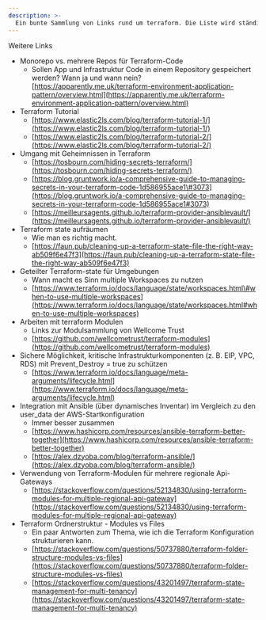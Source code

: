 ```yaml
---
description: >-
  Ein bunte Sammlung von Links rund um terraform. Die Liste wird ständig erweitert und aktualisiert.
---
```



 Weitere Links

* Monorepo vs. mehrere Repos für Terraform-Code
  * Sollen App und Infrastruktur Code in einem Repository gespeichert werden? Wann ja und wann nein? [https://apparently.me.uk/terraform-environment-application-pattern/overview.html](https://apparently.me.uk/terraform-environment-application-pattern/overview.html)
* Terraform Tutorial
  * [https://www.elastic2ls.com/blog/terraform-tutorial-1/](https://www.elastic2ls.com/blog/terraform-tutorial-1/)
  * [https://www.elastic2ls.com/blog/terraform-tutorial-2/](https://www.elastic2ls.com/blog/terraform-tutorial-2/)
* Umgang mit Geheimnissen in Terraform
  * [https://tosbourn.com/hiding-secrets-terraform/](https://tosbourn.com/hiding-secrets-terraform/)
  * [https://blog.gruntwork.io/a-comprehensive-guide-to-managing-secrets-in-your-terraform-code-1d586955ace1\#3073](https://blog.gruntwork.io/a-comprehensive-guide-to-managing-secrets-in-your-terraform-code-1d586955ace1#3073)
  * [https://meilleursagents.github.io/terraform-provider-ansiblevault/](https://meilleursagents.github.io/terraform-provider-ansiblevault/)
* Terraform state aufräumen
  * Wie man es richtig macht.
  * [https://faun.pub/cleaning-up-a-terraform-state-file-the-right-way-ab509f6e47f3](https://faun.pub/cleaning-up-a-terraform-state-file-the-right-way-ab509f6e47f3)
* Geteilter Terraform-state für Umgebungen
  * Wann macht es Sinn multiple Workspaces zu nutzen
  * [https://www.terraform.io/docs/language/state/workspaces.html\#when-to-use-multiple-workspaces](https://www.terraform.io/docs/language/state/workspaces.html#when-to-use-multiple-workspaces)  
* Arbeiten mit terraform Modulen
  * Links zur Modulsammlung von Wellcome Trust
  * [https://github.com/wellcometrust/terraform-modules](https://github.com/wellcometrust/terraform-modules)   
* Sichere Möglichkeit, kritische Infrastrukturkomponenten \(z. B. EIP, VPC, RDS\) mit Prevent\_Destroy = true zu schützen
  * [https://www.terraform.io/docs/language/meta-arguments/lifecycle.html](https://www.terraform.io/docs/language/meta-arguments/lifecycle.html)
* Integration mit Ansible \(über dynamisches Inventar\) im Vergleich zu den user\_data der AWS-Startkonfiguration
  * Immer besser zusammen
  * [https://www.hashicorp.com/resources/ansible-terraform-better-together](https://www.hashicorp.com/resources/ansible-terraform-better-together)
  * [https://alex.dzyoba.com/blog/terraform-ansible/](https://alex.dzyoba.com/blog/terraform-ansible/)
* Verwendung von Terraform-Modulen für mehrere regionale Api-Gateways
  * [https://stackoverflow.com/questions/52134830/using-terraform-modules-for-multiple-regional-api-gateway](https://stackoverflow.com/questions/52134830/using-terraform-modules-for-multiple-regional-api-gateway)
* Terraform Ordnerstruktur - Modules vs Files
  * Ein paar Antworten zum Thema, wie ich die Terraform Konfiguration strukturieren kann.
  * [https://stackoverflow.com/questions/50737880/terraform-folder-structure-modules-vs-files](https://stackoverflow.com/questions/50737880/terraform-folder-structure-modules-vs-files)
  * [https://stackoverflow.com/questions/43201497/terraform-state-management-for-multi-tenancy](https://stackoverflow.com/questions/43201497/terraform-state-management-for-multi-tenancy)
